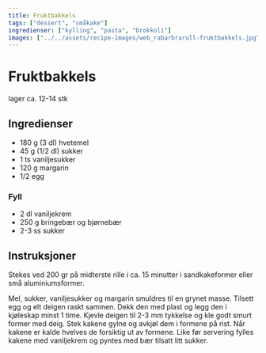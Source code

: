 ```yaml
---
title: Fruktbakkels
tags: ["dessert", "småkake"]
ingredienser: ["kylling", "pasta", "brokkoli"]
images: ["../../assets/recipe-images/web_rabarbrarull-fruktbakkels.jpg"]
---
```


# Fruktbakkels

lager ca. 12-14 stk

## Ingredienser

- 180 g (3 dl) hvetemel
- 45 g (1/2 dl) sukker
- 1 ts vaniljesukker
- 120 g margarin
- 1/2 egg

### Fyll

- 2 dl vaniljekrem
- 250 g bringebær og bjørnebær
- 2-3 ss sukker

## Instruksjoner

Stekes ved 200 gr på midterste rille i ca. 15 minutter i sandkakeformer eller små aluminiumsformer.

Mel, sukker, vaniljesukker og margarin smuldres til en grynet masse. Tilsett egg og elt deigen raskt sammen. Dekk den med plast og legg den i kjøleskap minst 1 time. Kjevle deigen til 2-3 mm tykkelse og kle godt smurt former med deig. Stek kakene gylne og avkjøl dem i formene på rist. Når kakene er kalde hvelves de forsiktig ut av formene. Like før servering fylles kakene med vaniljekrem og pyntes med bær tilsatt litt sukker.

